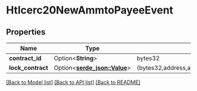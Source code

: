 # Htlcerc20NewAmmtoPayeeEvent

## Properties

Name | Type | Description | Notes
------------ | ------------- | ------------- | -------------
**contract_id** | Option<**String**> | bytes32 | [optional]
**lock_contract** | Option<[**serde_json::Value**](.md)> | (bytes32,address,address,address,uint256,bytes32,uint256,bool,bool,bytes32,bytes32) | [optional]

[[Back to Model list]](../README.md#documentation-for-models) [[Back to API list]](../README.md#documentation-for-api-endpoints) [[Back to README]](../README.md)


